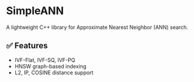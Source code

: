 # SimpleANN

A lightweight C++ library for Approximate Nearest Neighbor (ANN) search.

## ✅ Features

- IVF-Flat, IVF-SQ, IVF-PQ
- HNSW graph-based indexing
- L2, IP, COSINE distance support